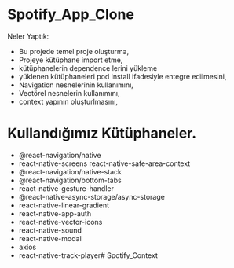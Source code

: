 # Spotify_App_Clone
Neler Yaptık:
- Bu projede temel proje oluşturma,
- Projeye kütüphane import etme,
- kütüphanelerin dependence lerini yükleme
- yüklenen kütüphaneleri pod install ifadesiyle entegre edilmesini,
- Navigation nesnelerinin kullanımını,
- Vectörel nesnelerin kullanımını,
- context yapının oluşturlmasını,

# Kullandığımız Kütüphaneler.
- @react-navigation/native
- react-native-screens react-native-safe-area-context
- @react-navigation/native-stack
- @react-navigation/bottom-tabs
- react-native-gesture-handler
- @react-native-async-storage/async-storage
- react-native-linear-gradient
- react-native-app-auth
- react-native-vector-icons
- react-native-sound
- react-native-modal
- axios
- react-native-track-player# Spotify_Context

